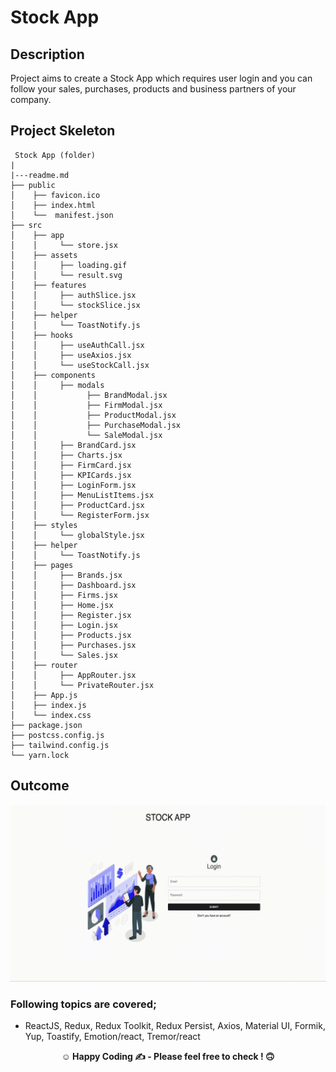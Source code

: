 

# Stock App 

## Description

Project aims to create a Stock App which requires user login and you can follow your sales, purchases, products and business partners of your company. 

## Project Skeleton

```
 Stock App (folder)
|
|---readme.md 
├── public
│    ├── favicon.ico
│    ├── index.html
│    └──  manifest.json
├── src
│    ├── app
│    │     └── store.jsx
│    ├── assets
│    │     ├── loading.gif
│    │     └── result.svg
│    ├── features
│    │     ├── authSlice.jsx
│    │     └── stockSlice.jsx
│    ├── helper
│    │     └── ToastNotify.js
│    ├── hooks
│    │     ├── useAuthCall.jsx
│    │     ├── useAxios.jsx
│    │     └── useStockCall.jsx
│    ├── components
│    │     ├── modals
│    │           ├── BrandModal.jsx
│    │           ├── FirmModal.jsx
│    │           ├── ProductModal.jsx
│    │           ├── PurchaseModal.jsx
│    │           └── SaleModal.jsx
│    │     ├── BrandCard.jsx
│    │     ├── Charts.jsx
│    │     ├── FirmCard.jsx
│    │     ├── KPICards.jsx
│    │     ├── LoginForm.jsx
│    │     ├── MenuListItems.jsx
│    │     ├── ProductCard.jsx
│    │     └── RegisterForm.jsx
│    ├── styles
│    │     └── globalStyle.jsx
│    ├── helper
│    │     └── ToastNotify.js
│    ├── pages
│    │     ├── Brands.jsx
│    │     ├── Dashboard.jsx
│    │     ├── Firms.jsx
│    │     ├── Home.jsx
│    │     ├── Register.jsx
│    │     ├── Login.jsx
│    │     ├── Products.jsx
│    │     ├── Purchases.jsx
│    │     └── Sales.jsx
│    ├── router
│    │     ├── AppRouter.jsx
│    │     └── PrivateRouter.jsx
│    ├── App.js
│    ├── index.js
│    └── index.css
├── package.json
├── postcss.config.js
├── tailwind.config.js
└── yarn.lock
```

## Outcome

![Project Snapshot](./src/assets/stock-app.gif)


### Following topics are covered;

- ReactJS, Redux, Redux Toolkit, Redux Persist, Axios, Material UI, Formik, Yup, Toastify, Emotion/react, Tremor/react


**<p align="center">&#9786; Happy Coding &#9997; - Please feel free to check ! 🙃 </p>**

